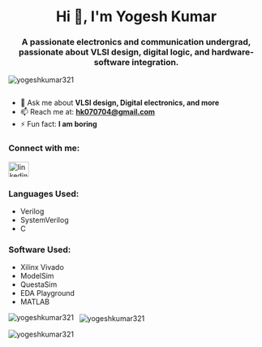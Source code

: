 <h1 align="center">Hi 👋, I'm Yogesh Kumar</h1>
<h3 align="center">A passionate electronics and communication undergrad, passionate about VLSI design, digital logic, and hardware-software integration.</h3>

<p align="left"> 
  <img src="https://komarev.com/ghpvc/?username=yogeshkumar321&label=Profile%20views&color=0e75b6&style=flat" alt="yogeshkumar321" />
</p>

<p align="left"> 
  <a href="https://twitter.com/" target="blank">
    <img src="https://img.shields.io/twitter/follow/?logo=twitter&style=for-the-badge" alt="" />
  </a> 
</p>

- 💬 Ask me about **VLSI design, Digital electronics, and more**
- 📫 Reach me at: **hk070704@gmail.com**
- ⚡ Fun fact: **I am boring**

<h3 align="left">Connect with me:</h3>
<p align="left">
  <a href="https://linkedin.com/in/yogesh-kumar-8ba2b7315" target="blank">
    <img align="center" src="https://raw.githubusercontent.com/rahuldkjain/github-profile-readme-generator/master/src/images/icons/Social/linked-in-alt.svg" alt="linkedin" height="30" width="40" />
  </a>
</p>

<h3 align="left">Languages Used:</h3>
<ul>
  <li>Verilog</li>
  <li>SystemVerilog</li>
  <li>C</li>
</ul>

<h3 align="left">Software Used:</h3>
<ul>
  <li>Xilinx Vivado</li>
  <li>ModelSim</li>
  <li>QuestaSim</li>
  <li>EDA Playground</li>
  <li>MATLAB</li>
</ul>

<p>
  <img align="left" src="https://github-readme-stats.vercel.app/api/top-langs?username=yogeshkumar321&show_icons=true&locale=en&layout=compact" alt="yogeshkumar321" />
</p>

<p>&nbsp;
  <img align="center" src="https://github-readme-stats.vercel.app/api?username=yogeshkumar321&show_icons=true&locale=en" alt="yogeshkumar321" />
</p>

<p>
  <img align="center" src="https://github-readme-streak-stats.herokuapp.com/?user=yogeshkumar321&" alt="yogeshkumar321" />
</p>








